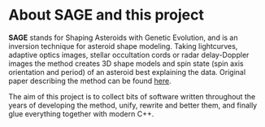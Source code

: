 # About SAGE and this project

**SAGE** stands for Shaping Asteroids with Genetic Evolution, and is an inversion technique for
asteroid shape modeling. Taking lightcurves, adaptive optics images, stellar occultation cords or
radar delay-Doppler images the method creates 3D shape models and spin state (spin axis orientation
and period) of an asteroid best explaining the data. Original paper describing the method can be
found [here](https://academic.oup.com/mnras/article/473/4/5050/4657825).

The aim of this project is to collect bits of software written throughout the years of developing
the method, unify, rewrite and better them, and finally glue everything together with modern C++.
